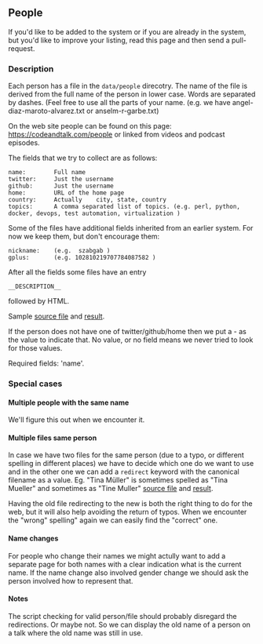 ## People

If you'd like to be added to the system or if you are already in the system, but you'd like to improve
your listing, read this page and then send a pull-request.

### Description

Each person has a file in the `data/people` direcotry. The name of the file
is derived from the full name of the person in lower case. Words are separated by dashes.
(Feel free to use all the parts of your name. (e.g. we have angel-diaz-maroto-alvarez.txt or anselm-r-garbe.txt)

On the web site people can be found on this page: https://codeandtalk.com/people or linked from videos and podcast episodes.

The fields that we try to collect are as follows:

```
name:        Full name
twitter:     Just the username
github:      Just the username
home:        URL of the home page
country:     Actually    city, state, country
topics:      A comma separated list of topics. (e.g. perl, python, docker, devops, test automation, virtualization )
```

Some of the files have additional fields inherited from an earlier system. For now we keep them, but don't encourage them:
```
nickname:    (e.g.  szabgab )
gplus:       (e.g. 102810219707784087582 )
```

After all the fields some files have an entry

```
__DESCRIPTION__
```

followed by HTML.

Sample [source file](https://github.com/szabgab/codeandtalk.com/blob/main/data/people/gabor-szabo.txt) and
[result](https://codeandtalk.com/p/gabor-szabo).

If the person does not have one of twitter/github/home then we put a - as the value to indicate
that. No value, or no field means we never tried to look for those values.

Required fields: 'name'.

### Special cases

#### Multiple people with the same name

We'll figure this out when we encounter it.

#### Multiple files same person
In case we have two files for the same person (due to a typo, or different spelling in different places)
we have to decide which one do we want to use and in the other one we can add a `redirect` keyword with the
canonical filename as a value.
Eg. "Tina Müller" is sometimes spelled as "Tina Mueller" and sometimes as "Tine Muller"
[source file](https://github.com/szabgab/codeandtalk.com/blob/main/data/people/tina-muller.txt) and
[result](https://codeandtalk.com/p/tina-muller).

Having the old file redirecting to the new is both the right thing to do for the web, but it will also help
avoiding the return of typos. When we encounter the "wrong" spelling" again we can easily find the "correct" one.

#### Name changes

For people who change their names we might actully want to add a separate page for both names with a clear indication what is the current name.
If the name change also involved gender change we should ask the person involved how to represent that.

#### Notes

The script checking for valid person/file should probably disregard the redirections.
Or maybe not. So we can display the old name of a  person on a talk where the old name was still in use.
